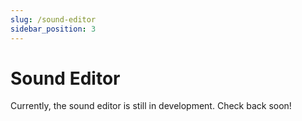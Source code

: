 ```yaml
---
slug: /sound-editor
sidebar_position: 3
---
```


# Sound Editor

Currently, the sound editor is still in development. Check back soon!
<!-- 
```mdx-code-block
import DocCardList from '@theme/DocCardList';
import {useCurrentSidebarCategory} from '@docusaurus/theme-common';

<DocCardList items={useCurrentSidebarCategory().items}/>
``` -->
